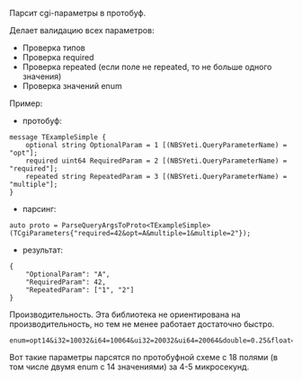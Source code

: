Парсит cgi-параметры в протобуф.

Делает валидацию всех параметров:
* Проверка типов
* Проверка required
* Проверка repeated (если поле не repeated, то не больше одного значения)
* Проверка значений enum

Пример:

* протобуф:
```
message TExampleSimple {
    optional string OptionalParam = 1 [(NBSYeti.QueryParameterName) = "opt"];
    required uint64 RequiredParam = 2 [(NBSYeti.QueryParameterName) = "required"];
    repeated string RepeatedParam = 3 [(NBSYeti.QueryParameterName) = "multiple"];
}
```

* парсинг:

```
auto proto = ParseQueryArgsToProto<TExampleSimple>(TCgiParameters{"required=42&opt=A&multiple=1&multiple=2"});
```

* результат:

```
{
    "OptionalParam": "A",
    "RequiredParam": 42,
    "RepeatedParam": ["1", "2"]
}
```

Производительность. Эта библиотека не ориентирована на производительность,
но тем не менее работает достаточно быстро.

```
enum=opt14&i32=10032&i64=10064&ui32=20032&ui64=20064&double=0.25&float=0.5&str=abacaba&bool=1&enum_r=opt14&enum_r=opt13&enum_r=opt12&i32_r=10032&i64_r=10064&ui32_r=20032&ui64_r=20064&double_r=0.25&float_r=0.5&str_r=abacaba&bool_r=0"
```

Вот такие параметры парсятся по протобуфной схеме с 18 полями
(в том числе двумя enum с 14 значениями)
за 4-5 микросекунд.
